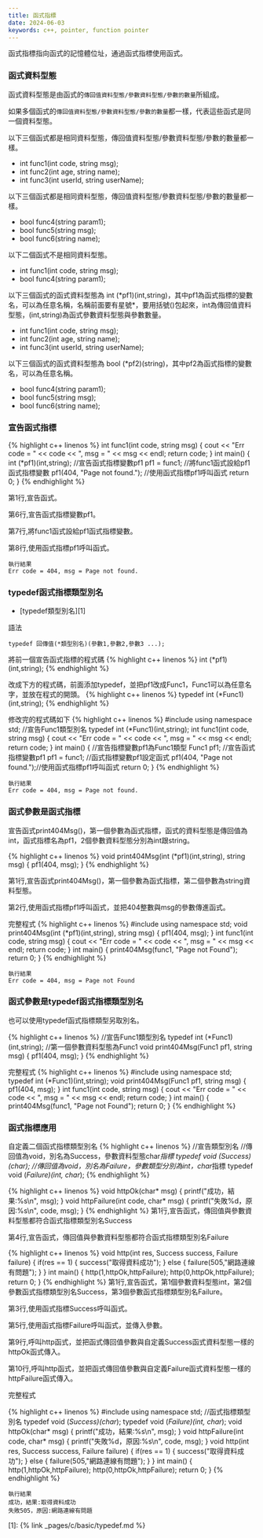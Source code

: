 ```yaml
---
title: 函式指標
date: 2024-06-03
keywords: c++, pointer, function pointer
---
```


函式指標指向函式的記憶體位址，通過函式指標使用函式。

### 函式資料型態

函式資料型態是由函式的`傳回值資料型態/參數資料型態/參數的數量`所組成。

如果多個函式的`傳回值資料型態/參數資料型態/參數的數量`都一樣，代表這些函式是同一個資料型態。

以下三個函式都是相同資料型態，傳回值資料型態/參數資料型態/參數的數量都一樣。

* int func1(int code, string msg);
* int func2(int age, string name);
* int func3(int userId, string userName);


以下三個函式都是相同資料型態，傳回值資料型態/參數資料型態/參數的數量都一樣。

* bool func4(string param1);
* bool func5(string msg);
* bool func6(string name);

以下二個函式不是相同資料型態。

* int func1(int code, string msg);
* bool func4(string param1);


以下三個函式的函式資料型態為 int (\*pf1)(int,string)，其中pf1為函式指標的變數名，可以為任意名稱，名稱前面要有星號\*，要用括號()包起來，int為傳回值資料型態，(int,string)為函式參數資料型態與參數數量。

* int func1(int code, string msg);
* int func2(int age, string name);
* int func3(int userId, string userName);

以下三個函式的函式資料型態為 bool (\*pf2)(string)，其中pf2為函式指標的變數名，可以為任意名稱。

* bool func4(string param1);
* bool func5(string msg);
* bool func6(string name);

### 宣告函式指標

{% highlight c++ linenos %}
int func1(int code, string msg) {
    cout << "Err code = " << code << ", msg = " << msg << endl;
    return code;
}
int main() {
    int (*pf1)(int,string); //宣告函式指標變數pf1
    pf1 = func1; //將func1函式設給pf1函式指標變數
    pf1(404, "Page not found."); //使用函式指標pf1呼叫函式
    return 0;
}
{% endhighlight %}

第1行,宣告函式。

第6行,宣告函式指標變數pf1。

第7行,將func1函式設給pf1函式指標變數。

第8行,使用函式指標pf1呼叫函式。

```
執行結果
Err code = 404, msg = Page not found.
```

### typedef函式指標類型別名

- [typedef類型別名][1]

語法

```
typedef 回傳值(*類型別名)(參數1,參數2,參數3 ...);
```

將前一個宣告函式指標的程式碼
{% highlight c++ linenos %}
int (*pf1)(int,string); 
{% endhighlight %}

改成下方的程式碼，前面添加typedef，並把pf1改成Func1，Func1可以為任意名字，並放在程式的開頭。
{% highlight c++ linenos %}
typedef int (*Func1)(int,string);
{% endhighlight %}

修改完的程式碼如下
{% highlight c++ linenos %}
#include <iostream>
using namespace std;
//宣告Func1類型別名
typedef int (*Func1)(int,string);
int func1(int code, string msg) {
    cout << "Err code = " << code << ", msg = " << msg << endl;
    return code;
}
int main() {
    //宣告指標變數pf1為Func1類型
    Func1 pf1; //宣告函式指標變數pf1
    pf1 = func1; //函式指標變數pf1設定函式
    pf1(404, "Page not found.");//使用函式指標pf1呼叫函式
    return 0;
}
{% endhighlight %}

```
執行結果
Err code = 404, msg = Page not found.
```

### 函式參數是函式指標

宣告函式print404Msg()，第一個參數為函式指標，函式的資料型態是傳回值為int，函式指標名為pf1，2個參數資料型態分別為int跟string。

{% highlight c++ linenos %}
void print404Msg(int (*pf1)(int,string), string msg) {
    pf1(404, msg);
}
{% endhighlight %}

第1行,宣告函式print404Msg()，第一個參數為函式指標，第二個參數為string資料型態。

第2行,使用函式指標pf1呼叫函式，並把404整數與msg的參數傳進函式。

完整程式
{% highlight c++ linenos %}
#include <iostream>
using namespace std;
void print404Msg(int (*pf1)(int,string), string msg) {
    pf1(404, msg);
}
int func1(int code, string msg) {
    cout << "Err code = " << code << ", msg = " << msg << endl;
    return code;
}
int main() {
    print404Msg(func1, "Page not Found");
    return 0;
}
{% endhighlight %}

```
執行結果
Err code = 404, msg = Page not Found
```

### 函式參數是typedef函式指標類型別名

也可以使用typedef函式指標類型另取別名。

{% highlight c++ linenos %}
//宣告Func1類型別名
typedef int (*Func1)(int,string);
//第一個參數資料型態為Func1
void print404Msg(Func1 pf1, string msg) {
    pf1(404, msg);
}
{% endhighlight %}


完整程式
{% highlight c++ linenos %}
#include <iostream>
using namespace std;
typedef int (*Func1)(int,string);
void print404Msg(Func1 pf1, string msg) {
    pf1(404, msg);
}
int func1(int code, string msg) {
    cout << "Err code = " << code << ", msg = " << msg << endl;
    return code;
}
int main() {
    print404Msg(func1, "Page not Found");
    return 0;
}
{% endhighlight %}

### 函式指標應用

自定義二個函式指標類型別名
{% highlight c++ linenos %}
//宣告類型別名
//傳回值為void，別名為Success，參數資料型態char*指標
typedef void (*Success)(char*);
//傳回值為void，別名為Failure，參數類型分別為int，char*指標
typedef void (*Failure)(int, char*);
{% endhighlight %}


{% highlight c++ linenos %}
void httpOk(char* msg) {
    printf("成功，結果:%s\n", msg);
}
void httpFailure(int code, char* msg) {
    printf("失敗%d，原因:%s\n", code, msg);
}
{% endhighlight %}
第1行,宣告函式，傳回值與參數資料型態都符合函式指標類型別名Success

第4行,宣告函式，傳回值與參數資料型態都符合函式指標類型別名Failure

{% highlight c++ linenos %}
void http(int res, Success success, Failure failure) {
    if(res == 1) {
        success("取得資料成功");
    } else {
        failure(505,"網路連線有問題");
    }
}
int main() {
    http(1,httpOk,httpFailure);
    http(0,httpOk,httpFailure);
    return 0;
}
{% endhighlight %}
第1行,宣告函式，第1個參數資料型態int，第2個參數函式指標類型別名Success，第3個參數函式指標類型別名Failure。

第3行,使用函式指標Success呼叫函式。

第5行,使用函式指標Failure呼叫函式，並傳入參數。

第9行,呼叫http函式，並把函式傳回值參數與自定義Success函式資料型態一樣的httpOk函式傳入。

第10行,呼叫http函式，並把函式傳回值參數與自定義Failure函式資料型態一樣的httpFailure函式傳入。

完整程式

{% highlight c++ linenos %}
#include <iostream>
using namespace std;
//函式指標類型別名
typedef void (*Success)(char*);
typedef void (*Failure)(int, char*);
void httpOk(char* msg) {
    printf("成功，結果:%s\n", msg);
}
void httpFailure(int code, char* msg) {
    printf("失敗%d，原因:%s\n", code, msg);
}
void http(int res, Success success, Failure failure) {
    if(res == 1) {
        success("取得資料成功");
    } else {
        failure(505,"網路連線有問題");
    }
}
int main() {
    http(1,httpOk,httpFailure);
    http(0,httpOk,httpFailure);
    return 0;
}
{% endhighlight %}

```
執行結果
成功，結果:取得資料成功
失敗505，原因:網路連線有問題
```

[1]: {% link _pages/c/basic/typedef.md %}